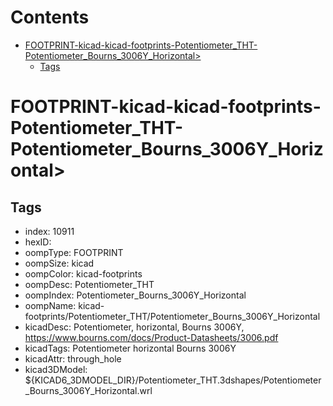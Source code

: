 



Contents
========

* [FOOTPRINT-kicad-kicad-footprints-Potentiometer_THT-Potentiometer_Bourns_3006Y_Horizontal>](#footprint-kicad-kicad-footprints-potentiometer_tht-potentiometer_bourns_3006y_horizontal)
	* [Tags](#tags)

# FOOTPRINT-kicad-kicad-footprints-Potentiometer_THT-Potentiometer_Bourns_3006Y_Horizontal>

## Tags

- index: 10911
- hexID: 
- oompType: FOOTPRINT
- oompSize: kicad
- oompColor: kicad-footprints
- oompDesc: Potentiometer_THT
- oompIndex: Potentiometer_Bourns_3006Y_Horizontal
- oompName: kicad-footprints/Potentiometer_THT/Potentiometer_Bourns_3006Y_Horizontal
- kicadDesc: Potentiometer, horizontal, Bourns 3006Y, https://www.bourns.com/docs/Product-Datasheets/3006.pdf
- kicadTags: Potentiometer horizontal Bourns 3006Y
- kicadAttr: through_hole
- kicad3DModel: ${KICAD6_3DMODEL_DIR}/Potentiometer_THT.3dshapes/Potentiometer_Bourns_3006Y_Horizontal.wrl
